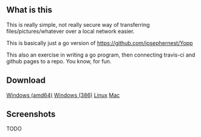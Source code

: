 ## What is this

This is really simple, not really secure way of transferring files/pictures/whatever over a local network easier.

This is basically just a go version of https://github.com/josephernest/Yopp

This also an exercise in writing a go program, then connecting travis-ci and github pages to a repo. You know, for fun.

## Download

<a href="https://github.com/AlecRosenbaum/easy-upload/tree/gh-pages/build/easy-upload.go-windows-amd64.exe" class="btn">Windows (amd64)</a>
<a href="https://github.com/AlecRosenbaum/easy-upload/tree/gh-pages/build/easy-upload.go-windows-386.exe" class="btn">Windows (386)</a>
<a href="https://github.com/AlecRosenbaum/easy-upload/tree/gh-pages/build/easy-upload.go-linux-amd64.exe" class="btn">Linux</a>
<a href="https://github.com/AlecRosenbaum/easy-upload/tree/gh-pages/build/easy-upload.go-darwin-amd64.exe" class="btn">Mac</a>

## Screenshots

TODO